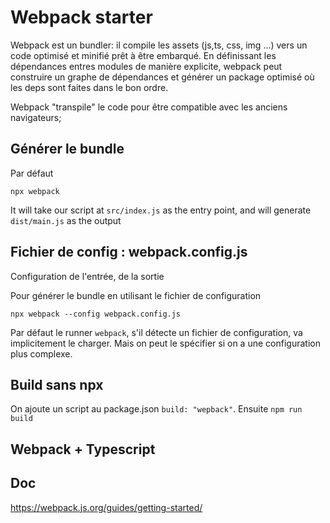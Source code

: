 # Webpack starter

Webpack est un bundler: il compile les assets (js,ts, css, img ...) vers un code optimisé et minifié prêt à être embarqué. En définissant les dépendances entres modules de manière explicite, webpack peut construire un graphe de dépendances et générer un package optimisé où les deps sont faites dans le bon ordre. 

Webpack "transpile" le code pour être compatible avec les anciens navigateurs;

## Générer le bundle

Par défaut

`npx webpack`

It will take our script at `src/index.js` as the entry point, and will generate `dist/main.js` as the output

## Fichier de config : webpack.config.js

Configuration de l'entrée, de la sortie

Pour générer le bundle en utilisant le fichier de configuration

`npx webpack --config webpack.config.js`

Par défaut le runner `webpack`, s'il détecte un fichier de configuration, va implicitement le charger. Mais on peut le spécifier si on a une configuration plus complexe.

## Build sans npx

On ajoute un script au package.json `build: "wepback"`. Ensuite `npm run build`

## Webpack + Typescript

## Doc

https://webpack.js.org/guides/getting-started/